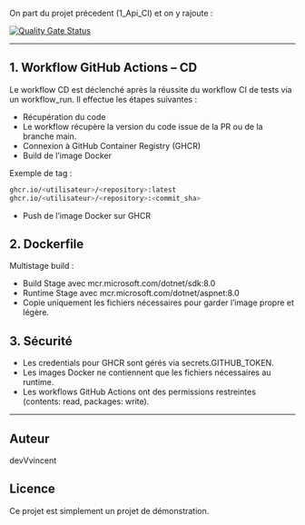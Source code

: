 On part du projet précedent (1_Api_CI) et on y rajoute :

[![Quality Gate Status](https://sonarcloud.io/api/project_badges/measure?project=devVvincent_2_Api_CD&metric=alert_status)](https://sonarcloud.io/summary/new_code?id=devVvincent_2_Api_CD)

---

## 1. Workflow GitHub Actions – CD

Le workflow CD est déclenché après la réussite du workflow CI de tests via un workflow_run.
Il effectue les étapes suivantes :
- Récupération du code
- Le workflow récupère la version du code issue de la PR ou de la branche main.
- Connexion à GitHub Container Registry (GHCR)
- Build de l’image Docker

Exemple de tag :
```sh
ghcr.io/<utilisateur>/<repository>:latest
ghcr.io/<utilisateur>/<repository>:<commit_sha>
```

- Push de l’image Docker sur GHCR

## 2. Dockerfile

Multistage build :
- Build Stage avec mcr.microsoft.com/dotnet/sdk:8.0
- Runtime Stage avec mcr.microsoft.com/dotnet/aspnet:8.0
- Copie uniquement les fichiers nécessaires pour garder l’image propre et légère.

## 3. Sécurité

- Les credentials pour GHCR sont gérés via secrets.GITHUB_TOKEN.
- Les images Docker ne contiennent que les fichiers nécessaires au runtime.
- Les workflows GitHub Actions ont des permissions restreintes (contents: read, packages: write).

---

## Auteur
devVvincent

## Licence
Ce projet est simplement un projet de démonstration.
